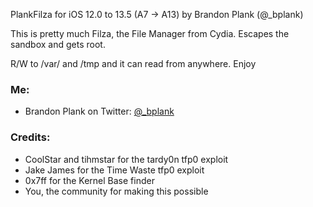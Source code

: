 PlankFilza for iOS 12.0 to 13.5  (A7 -> A13)
by Brandon Plank (@_bplank)

This is pretty much Filza, the File Manager from Cydia. Escapes the sandbox and gets root.

R/W to /var/ and /tmp and it can read from anywhere. Enjoy

### Me:
<ul>
<li>Brandon Plank on Twitter: <a href="https://twitter.com/_bplank">@_bplank</a></li>
</ul>

### Credits:
<ul>
  <li> CoolStar and tihmstar for the tardy0n tfp0 exploit </li>  
  <li> Jake James for the Time Waste tfp0 exploit </li>
  <li> 0x7ff for the Kernel Base finder </li>
  <li> You, the community for making this possible </li>
</ul>
